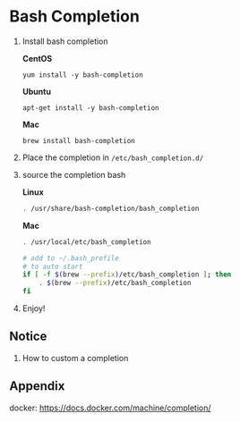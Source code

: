 # Bash Completion

1. Install bash completion

    **CentOS**

    ```shell
    yum install -y bash-completion
    ```

    **Ubuntu**

    ```shell
    apt-get install -y bash-completion
    ```

    **Mac**

    ```shell
    brew install bash-completion
    ```

2. Place the completion in `/etc/bash_completion.d/`

3. source the completion bash

    **Linux**

    ```bash
    . /usr/share/bash-completion/bash_completion
    ```

    **Mac**

    ```bash
    . /usr/local/etc/bash_completion
    ```

    ```bash
    # add to ~/.bash_profile
    # to auto start
    if [ -f $(brew --prefix)/etc/bash_completion ]; then
        . $(brew --prefix)/etc/bash_completion
    fi
    ```

4. Enjoy!

## Notice

1. How to custom a completion

## Appendix

docker: https://docs.docker.com/machine/completion/
